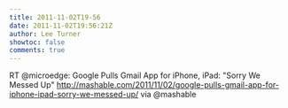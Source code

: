 ```yaml
---
title: 2011-11-02T19-56
date: 2011-11-02T19:56:21Z
author: Lee Turner
showtoc: false
comments: true
---
```


RT @microedge: Google Pulls Gmail App for iPhone, iPad: "Sorry We Messed Up" http://mashable.com/2011/11/02/google-pulls-gmail-app-for-iphone-ipad-sorry-we-messed-up/ via @mashable

